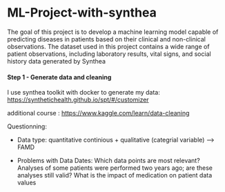 # ML-Project-with-synthea
The goal of this project is to develop a machine learning model capable of predicting diseases in patients based on their clinical and non-clinical observations. The dataset used in this project contains a wide range of patient observations, including laboratory results, vital signs, and social history data generated by Synthea

#### Step 1 - Generate data and cleaning
I use synthea toolkit with docker to generate my data: https://synthetichealth.github.io/spt/#/customizer

additional course : https://www.kaggle.com/learn/data-cleaning


Questionning:

- Data type: quantitative continious + qualitative (categrial variable) --> FAMD

- Problems with Data Dates: Which data points are most relevant? Analyses of some patients were performed two years ago; are these analyses still valid? 
What is the impact of medication on patient data values
